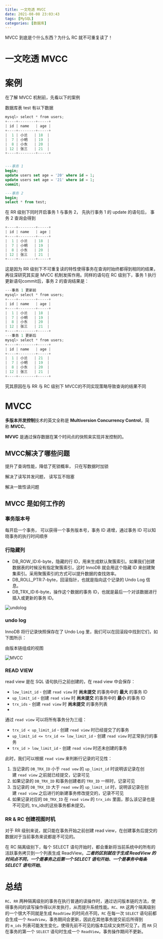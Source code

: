 ```yaml
---
title: 一文吃透 MVCC
date: 2021-08-08 23:03:43
tags: [MySQL]
categories: [数据库]
---
```


MVCC 到底是个什么东西？为什么 RC 就不可重复读了！
<!--more-->

# 一文吃透 MVCC

# 案例

在了解 MVCC 机制前，先看以下的案例

数据库表 test 有以下数据

```java
mysql> select * from users;
+----+--------+-----+
| id | name   | age |
+----+--------+-----+
|  1 | 小兰   | 18  |
|  7 | 小明   | 19  |
|  8 | 小东   | 20  |
| 12 | 张三   | 21  |
+----+--------+-----+
```

```sql

---事务 1
begin;
update users set age = '20' where id = 1;
update users set age = '21' where id = 1;
commit;
```

```sql
---事务 2
begin;
select * from test;
```

在 RR 级别下同时开启事务 1 与事务 2， 先执行事务 1 的 update 的语句后， 事务 2 查询会得到

```java
+----+--------+-----+
| id | name   | age |
+----+--------+-----+
|  1 | 小兰   | 18  |
|  7 | 小明   | 19  |
|  8 | 小东   | 20  |
| 12 | 张三   | 21  |
+----+--------+-----+
```

这是因为 RR 级别下不可重复读的特性使得事务在查询时始终都得到相同的结果， 再往深研究其实是 MVCC 机制发挥作用。同样的语句在 RC 级别下，事务 1 执行更新语句commit后，事务 2 的查询结果是：

```java
---事务 1 更新前
mysql> select * from users;
+----+--------+-----+
| id | name   | age |
+----+--------+-----+
|  1 | 小兰   | 18  |
|  7 | 小明   | 19  |
|  8 | 小东   | 20  |
| 12 | 张三   | 21  |
+----+--------+-----+
---事务 1 更新后
mysql> select * from users;
+----+--------+-----+
| id | name   | age |
+----+--------+-----+
|  1 | 小兰   | 21  |
|  7 | 小明   | 19  |
|  8 | 小东   | 20  |
| 12 | 张三   | 21  |
+----+--------+-----+
```

究其原因在与 RR 与 RC 级别下 MVCC的不同实现策略导致查询的结果不同

# MVCC

**多版本并发控制**技术的英文全称是 **Multiversion Concurrency Control**，简称 **MVCC**。

**MVVC** 是通过保存数据在某个时间点的快照来实现并发控制的。

## MVCC解决了哪些问题

提升了查询性能，降低了死锁概率， 只在写数据时加锁

解决了读写并发问题， 读写互不阻塞

解决一致性读问题

## MVCC 是如何工作的

### 事务版本号

每开启一个事务， 可以获得一个事务版本号，事务 ID 递增，通过事务 ID 可以知晓事务的执行时间顺序

### 行隐藏列

- DB_ROW_ID:6-byte，隐藏的行 ID，用来生成默认聚簇索引。如果我们创建数据表的时候没有指定聚簇索引，这时 InnoDB 就会用这个隐藏 ID 来创建聚集索引。采用聚簇索引的方式可以提升数据的查找效率。
- DB_ROLL_PTR:7-byte，回滚指针，也就是指向这个记录的 Undo Log 信息。
- DB_TRX_ID:6-byte，操作这个数据的事务 ID，也就是最后一个对该数据进行插入或更新的事务 ID。

![undolog](/undolog.png)

### undo log

InnoDB 将行记录快照保存在了 Undo Log 里，我们可以在回滚段中找到它们，如下图所示：

由版本链组成的视图


![MVCC](/mvcc.svg)

### READ VIEW

read view 是在 SQL 语句执行之前创建的，在 read view 中会保存：

- `low_limit_id` - 创建 `read view` 时 **尚未提交** 的事务中的 **最大** 的事务 ID
- `up_limit_id` - 创建 `read view` 时 **尚未提交** 的事务中的 **最小** 的事务 ID
- `trx_ids` - 创建 `read view` 时 **尚未提交** 的事务列表
- 

通过 `read view` 可以将所有事务分为三组：

- `trx_id < up_limit_id` - 创建 `read view` 时已经提交了的事务
- `up_limit_id <= trx_id <= low_limit_id` - 创建 `read view` 时正常执行的事务
- `trx_id > low_limit_id` - 创建 `read view` 时还未创建的事务

此时，我们可以根据 `read view` 来判断行记录的可见性：

1. 当记录的 `DB_TRX_ID` 小于 `read vew` 的 `up_limit_id` 时说明该记录在创建 `read view` 之前就已经提交，记录可见
2. 如果记录的 `DB_TRX_ID` 和事务创建者的 `TRX_ID` 一样时，记录可见
3. 当记录的 `DB_TRX_ID` 大于 `read vew` 的 `up_limit_id` 时，说明该记录在创建 `read view` 之后进行的新建事务修改提交的，记录不可见
4. 如果记录对应的 `DB_TRX_ID` 在 `read view` 的 `trx_ids` 里面，那么该记录也是不可见的, trx_ids的这些事务都未提交。

### RR & RC 创建视图时机

对于 RR 级别来说，就只能在事务开始之前创建 read view，在创建事务后提交的数据对于当前事务来说都是不可见的。

在 RC 隔离级别下，每个 SELECT 语句开始时，都会重新将当前系统中的所有的活跃事务拷贝到一个列表生成 ReadView。***二者的区别就在于生成 ReadView 的时间点不同，一个是事务之后第一个 SELECT 语句开始、一个是事务中每条 SELECT 语句开始***。

# 总结

`RC`、`RR` 两种隔离级别的事务在执行普通的读操作时，通过访问版本链的方法，使得事务间的读写操作得以并发执行，从而提升系统性能。`RC`、`RR` 这两个隔离级别的一个很大不同就是生成 `ReadView` 的时间点不同，`RC` 在每一次 `SELECT` 语句前都会生成一个 `ReadView`，事务期间会更新，因此在其他事务提交前后所得到的 `m_ids` 列表可能发生变化，使得先前不可见的版本后续又突然可见了。而 `RR` 只在事务的第一个 `SELECT` 语句时生成一个 `ReadView`，事务操作期间不更新。